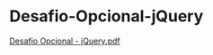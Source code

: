 # Desafio-Opcional-jQuery

[Desafio Opcional - jQuery.pdf](https://github.com/hector-moreau/Desafio-Opcional-jQuery/files/6116930/Desafio.Opcional.-.jQuery.pdf)
